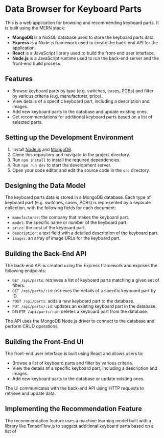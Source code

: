 # Data Browser for Keyboard Parts

This is a web application for browsing and recommending keyboard parts. It is built using the MERN stack:

* **MongoDB** is a NoSQL database used to store the keyboard parts data.
* **Express** is a Node.js framework used to create the back-end API for the application.
* **React** is a JavaScript library used to build the front-end user interface.
* **Node.js** is a JavaScript runtime used to run the back-end server and the front-end build process.

## Features

* Browse keyboard parts by type (e.g. switches, cases, PCBs) and filter by various criteria (e.g. manufacturer, price).
* View details of a specific keyboard part, including a description and images.
* Add new keyboard parts to the database and update existing ones.
* Get recommendations for additional keyboard parts based on a list of selected parts.

## Setting up the Development Environment

1. Install [Node.js](https://nodejs.org/) and [MongoDB](https://www.mongodb.com/download-center/community).
2. Clone this repository and navigate to the project directory.
3. Run `npm install` to install the required dependencies.
4. Run `npm run dev` to start the development server.
5. Open your code editor and edit the source code in the `src` directory.

## Designing the Data Model

The keyboard parts data is stored in a MongoDB database. Each type of keyboard part (e.g. switches, cases, PCBs) is represented by a separate collection, with the following fields for each document:

* `manufacturer`: the company that makes the keyboard part.
* `model`: the specific name or number of the keyboard part.
* `price`: the cost of the keyboard part.
* `description`: a text field with a detailed description of the keyboard part.
* `images`: an array of image URLs for the keyboard part.

## Building the Back-End API

The back-end API is created using the Express framework and exposes the following endpoints:

* `GET /api/parts`: retrieves a list of keyboard parts matching a given set of filters.
* `GET /api/parts/:id`: retrieves the details of a specific keyboard part by ID.
* `POST /api/parts`: adds a new keyboard part to the database.
* `PUT /api/parts/:id`: updates an existing keyboard part in the database.
* `DELETE /api/parts/:id`: deletes a keyboard part from the database.

The API uses the MongoDB Node.js driver to connect to the database and perform CRUD operations.

## Building the Front-End UI

The front-end user interface is built using React and allows users to:

* Browse a list of keyboard parts and filter by various criteria.
* View the details of a specific keyboard part, including a description and images.
* Add new keyboard parts to the database or update existing ones.

The UI communicates with the back-end API using HTTP requests to retrieve and update data.

## Implementing the Recommendation Feature

The recommendation feature uses a machine learning model built with a library like TensorFlow.js to suggest additional keyboard parts based on a list of
